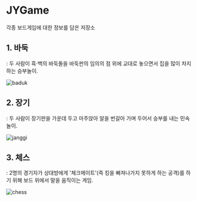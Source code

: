# JYGame
각종 보드게임에 대한 정보를 담은 저장소

## 1. 바둑
: 두 사람이 흑·백의 바둑돌을 바둑판의 임의의 점 위에 교대로 놓으면서 집을 많이 차지하는 승부놀이.

![baduk](http://blogfiles14.naver.net/20150615_244/rlatnstmd_14343433544998q1dq_JPEG/%B9%D9%B5%CF.png)

## 2. 장기
: 두 사람이 장기판을 가운데 두고 마주앉아 알을 번갈아 가며 두어서 승부를 내는 민속놀이.

![janggi](http://dthumb.phinf.naver.net/?src=%22http%3A%2F%2Fdbscthumb.phinf.naver.net%2F3340_000_1%2F20141024124156133_VBI8RPQPZ.jpg%2F117050.jpg%3Ftype%3Dm4500_4500_fst_n%26wm%3DY%22&twidth=520&theight=412&opts=17)

## 3. 체스
: 2명의 경기자가 상대방에게 '체크메이트'(즉 킹을 빠져나가지 못하게 하는 공격)를 하기 위해 보드 위에서 말을 움직이는 게임.

![chess](http://cafefiles.naver.net/20100913_102/ttbe_1284373530928JS95G_jpg/4_5yuveleska_ttbe.jpg)
